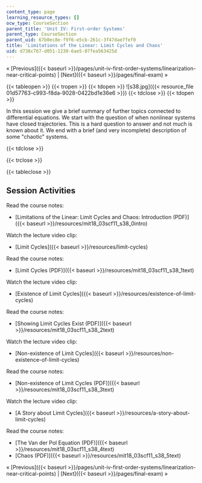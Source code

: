 ```yaml
---
content_type: page
learning_resource_types: []
ocw_type: CourseSection
parent_title: 'Unit IV: First-order Systems'
parent_type: CourseSection
parent_uid: 67b0ec8e-f9f6-e5cb-261c-3f47dae7fef0
title: 'Limitations of the Linear: Limit Cycles and Chaos'
uid: d738c767-d051-1230-6ae5-07fea563425d
---
```


« [Previous]({{< baseurl >}}/pages/unit-iv-first-order-systems/linearization-near-critical-points) | [Next]({{< baseurl >}}/pages/final-exam) »

{{< tableopen >}}
{{< tropen >}}
{{< tdopen >}}
![s38.jpg]({{< resource_file 01d57763-c993-f8da-9028-0422bd1e36e6 >}})
{{< tdclose >}}
{{< tdopen >}}


In this session we give a brief summary of further topics connected to differential equations. We start with the question of when nonlinear systems have closed trajectories. This is a hard question to answer and not much is known about it. We end with a brief (and very incomplete) description of some "chaotic" systems.


{{< tdclose >}}

{{< trclose >}}

{{< tableclose >}}

Session Activities
------------------

Read the course notes:

*   [Limitations of the Linear: Limit Cycles and Chaos: Introduction (PDF)]({{< baseurl >}}/resources/mit18_03scf11_s38_0intro)

Watch the lecture video clip:

*   [Limit Cycles]({{< baseurl >}}/resources/limit-cycles)

Read the course notes:

*   [Limit Cycles (PDF)]({{< baseurl >}}/resources/mit18_03scf11_s38_1text)

Watch the lecture video clip:

*   [Existence of Limit Cycles]({{< baseurl >}}/resources/existence-of-limit-cycles)

Read the course notes:

*   [Showing Limit Cycles Exist (PDF)]({{< baseurl >}}/resources/mit18_03scf11_s38_2text)

Watch the lecture video clip:

*   [Non-existence of Limit Cycles]({{< baseurl >}}/resources/non-existence-of-limit-cycles)

Read the course notes:

*   [Non-existence of Limit Cycles (PDF)]({{< baseurl >}}/resources/mit18_03scf11_s38_3text)

Watch the lecture video clip:

*   [A Story about Limit Cycles]({{< baseurl >}}/resources/a-story-about-limit-cycles)

Read the course notes:

*   [The Van der Pol Equation (PDF)]({{< baseurl >}}/resources/mit18_03scf11_s38_4text)
*   [Chaos (PDF)]({{< baseurl >}}/resources/mit18_03scf11_s38_5text)

« [Previous]({{< baseurl >}}/pages/unit-iv-first-order-systems/linearization-near-critical-points) | [Next]({{< baseurl >}}/pages/final-exam) »